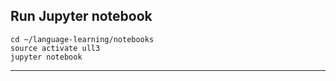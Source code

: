 ## Run Jupyter notebook
```
cd ~/language-learning/notebooks
source activate ull3
jupyter notebook
```
---
